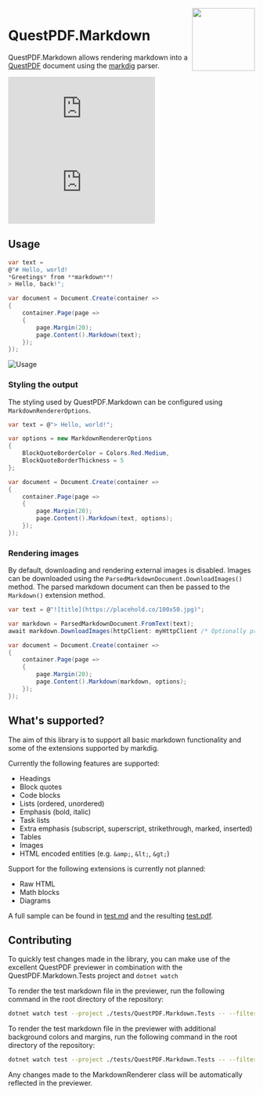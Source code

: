<img src="/img/logo.svg?raw=true" width="128" align="right">

# QuestPDF.Markdown
QuestPDF.Markdown allows rendering markdown into a [QuestPDF](https://www.questpdf.com/) document using the [markdig](https://github.com/xoofx/markdig) parser.

[![Nuget](https://img.shields.io/nuget/v/QuestPDF.Markdown)](https://www.nuget.org/packages/QuestPDF.Markdown)
[![Nuget](https://img.shields.io/nuget/vpre/QuestPDF.Markdown)](https://www.nuget.org/packages/QuestPDF.Markdown)

## Usage
```csharp
var text = 
@"# Hello, world!
*Greetings* from **markdown**!
> Hello, back!";

var document = Document.Create(container =>
{
    container.Page(page =>
    {
        page.Margin(20);
        page.Content().Markdown(text);
    });
});
```

![Usage](/img/usage.png?raw=true)

### Styling the output
The styling used by QuestPDF.Markdown can be configured using `MarkdownRendererOptions`.
```csharp
var text = @"> Hello, world!";

var options = new MarkdownRendererOptions
{
    BlockQuoteBorderColor = Colors.Red.Medium,
    BlockQuoteBorderThickness = 5
};

var document = Document.Create(container =>
{
    container.Page(page =>
    {
        page.Margin(20);
        page.Content().Markdown(text, options);
    });
});
```

### Rendering images
By default, downloading and rendering external images is disabled.
Images can be downloaded using the `ParsedMarkdownDocument.DownloadImages()` method.
The parsed markdown document can then be passed to the `Markdown()` extension method.
```csharp
var text = @"![title](https://placehold.co/100x50.jpg)";

var markdown = ParsedMarkdownDocument.FromText(text);
await markdown.DownloadImages(httpClient: myHttpClient /* Optionally provide your own HttpClient */);

var document = Document.Create(container =>
{
    container.Page(page =>
    {
        page.Margin(20);
        page.Content().Markdown(markdown, options);
    });
});
```

## What's supported?
The aim of this library is to support all basic markdown functionality and some of the extensions supported by markdig.

Currently the following features are supported:
- Headings
- Block quotes
- Code blocks
- Lists (ordered, unordered)
- Emphasis (bold, italic)
- Task lists
- Extra emphasis (subscript, superscript, strikethrough, marked, inserted)
- Tables
- Images
- HTML encoded entities (e.g. `&amp;`, `&lt;`, `&gt;`)

Support for the following extensions is currently not planned:
- Raw HTML
- Math blocks
- Diagrams

A full sample can be found in [test.md](tests/QuestPDF.Markdown.Tests/test.md) and the resulting [test.pdf](tests/QuestPDF.Markdown.Tests/test.pdf).

## Contributing
To quickly test changes made in the library, you can make use of the excellent QuestPDF previewer in combination with the QuestPDF.Markdown.Tests project and `dotnet watch`

To render the test markdown file in the previewer, run the following command in the root directory of the repository:
```zsh
dotnet watch test --project ./tests/QuestPDF.Markdown.Tests -- --filter Name=Render
```

To render the test markdown file in the previewer with additional background colors and margins, run the following command in the root directory of the repository:
```zsh
dotnet watch test --project ./tests/QuestPDF.Markdown.Tests -- --filter Name=RenderDebug
```

Any changes made to the MarkdownRenderer class will be automatically reflected in the previewer.
